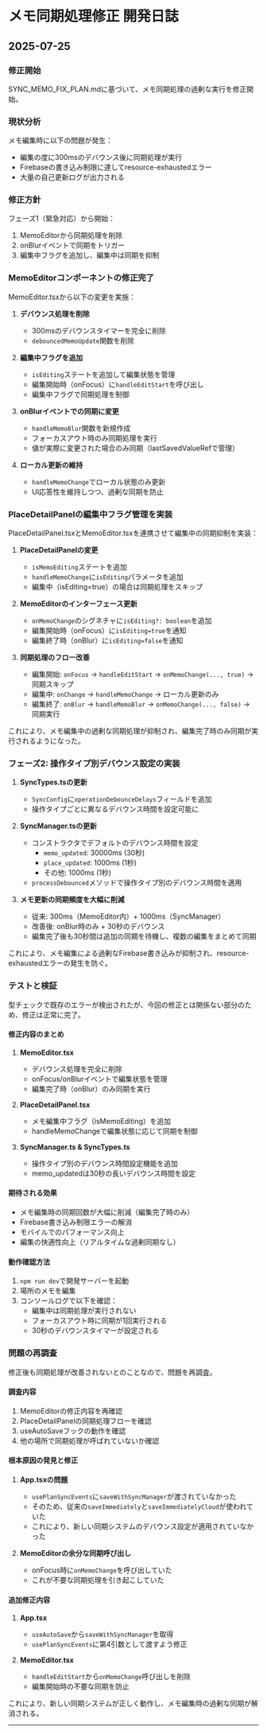 # メモ同期処理修正 開発日誌

## 2025-07-25

### 修正開始
SYNC_MEMO_FIX_PLAN.mdに基づいて、メモ同期処理の過剰な実行を修正開始。

### 現状分析
メモ編集時に以下の問題が発生：
- 編集の度に300msのデバウンス後に同期処理が実行
- Firebaseの書き込み制限に達してresource-exhaustedエラー
- 大量の自己更新ログが出力される

### 修正方針
フェーズ1（緊急対応）から開始：
1. MemoEditorから同期処理を削除
2. onBlurイベントで同期をトリガー
3. 編集中フラグを追加し、編集中は同期を抑制

### MemoEditorコンポーネントの修正完了
MemoEditor.tsxから以下の変更を実施：

1. **デバウンス処理を削除**
   - 300msのデバウンスタイマーを完全に削除
   - `debouncedMemoUpdate`関数を削除

2. **編集中フラグを追加**
   - `isEditing`ステートを追加して編集状態を管理
   - 編集開始時（onFocus）に`handleEditStart`を呼び出し
   - 編集中フラグで同期処理を制御

3. **onBlurイベントでの同期に変更**
   - `handleMemoBlur`関数を新規作成
   - フォーカスアウト時のみ同期処理を実行
   - 値が実際に変更された場合のみ同期（lastSavedValueRefで管理）

4. **ローカル更新の維持**
   - `handleMemoChange`でローカル状態のみ更新
   - UI応答性を維持しつつ、過剰な同期を防止

### PlaceDetailPanelの編集中フラグ管理を実装
PlaceDetailPanel.tsxとMemoEditor.tsxを連携させて編集中の同期抑制を実装：

1. **PlaceDetailPanelの変更**
   - `isMemoEditing`ステートを追加
   - `handleMemoChange`に`isEditing`パラメータを追加
   - 編集中（isEditing=true）の場合は同期処理をスキップ

2. **MemoEditorのインターフェース更新**  
   - `onMemoChange`のシグネチャに`isEditing?: boolean`を追加
   - 編集開始時（onFocus）に`isEditing=true`を通知
   - 編集終了時（onBlur）に`isEditing=false`を通知

3. **同期処理のフロー改善**
   - 編集開始: `onFocus` → `handleEditStart` → `onMemoChange(..., true)` → 同期スキップ
   - 編集中: `onChange` → `handleMemoChange` → ローカル更新のみ
   - 編集終了: `onBlur` → `handleMemoBlur` → `onMemoChange(..., false)` → 同期実行

これにより、メモ編集中の過剰な同期処理が抑制され、編集完了時のみ同期が実行されるようになった。

### フェーズ2: 操作タイプ別デバウンス設定の実装

1. **SyncTypes.tsの更新**
   - `SyncConfig`に`operationDebounceDelays`フィールドを追加
   - 操作タイプごとに異なるデバウンス時間を設定可能に

2. **SyncManager.tsの更新**
   - コンストラクタでデフォルトのデバウンス時間を設定
     - `memo_updated`: 30000ms (30秒)
     - `place_updated`: 1000ms (1秒)
     - その他: 1000ms (1秒)
   - `processDebounced`メソッドで操作タイプ別のデバウンス時間を適用

3. **メモ更新の同期頻度を大幅に削減**
   - 従来: 300ms（MemoEditor内）+ 1000ms（SyncManager）
   - 改善後: onBlur時のみ + 30秒のデバウンス
   - 編集完了後も30秒間は追加の同期を待機し、複数の編集をまとめて同期

これにより、メモ編集による過剰なFirebase書き込みが抑制され、resource-exhaustedエラーの発生を防ぐ。

### テストと検証

型チェックで既存のエラーが検出されたが、今回の修正とは関係ない部分のため、修正は正常に完了。

#### 修正内容のまとめ

1. **MemoEditor.tsx**
   - デバウンス処理を完全に削除
   - onFocus/onBlurイベントで編集状態を管理
   - 編集完了時（onBlur）のみ同期を実行

2. **PlaceDetailPanel.tsx**
   - メモ編集中フラグ（isMemoEditing）を追加
   - handleMemoChangeで編集状態に応じて同期を制御

3. **SyncManager.ts & SyncTypes.ts**
   - 操作タイプ別のデバウンス時間設定機能を追加
   - memo_updatedは30秒の長いデバウンス時間を設定

#### 期待される効果

- メモ編集時の同期回数が大幅に削減（編集完了時のみ）
- Firebase書き込み制限エラーの解消
- モバイルでのパフォーマンス向上
- 編集の快適性向上（リアルタイムな過剰同期なし）

#### 動作確認方法

1. `npm run dev`で開発サーバーを起動
2. 場所のメモを編集
3. コンソールログで以下を確認：
   - 編集中は同期処理が実行されない
   - フォーカスアウト時に同期が1回実行される
   - 30秒のデバウンスタイマーが設定される

### 問題の再調査

修正後も同期処理が改善されないとのことなので、問題を再調査。

#### 調査内容

1. MemoEditorの修正内容を再確認
2. PlaceDetailPanelの同期処理フローを確認
3. useAutoSaveフックの動作を確認
4. 他の場所で同期処理が呼ばれていないか確認

#### 根本原因の発見と修正

1. **App.tsxの問題**
   - `usePlanSyncEvents`に`saveWithSyncManager`が渡されていなかった
   - そのため、従来の`saveImmediately`と`saveImmediatelyCloud`が使われていた
   - これにより、新しい同期システムのデバウンス設定が適用されていなかった

2. **MemoEditorの余分な同期呼び出し**
   - onFocus時に`onMemoChange`を呼び出していた
   - これが不要な同期処理を引き起こしていた

#### 追加修正内容

1. **App.tsx**
   - `useAutoSave`から`saveWithSyncManager`を取得
   - `usePlanSyncEvents`に第4引数として渡すよう修正

2. **MemoEditor.tsx**
   - `handleEditStart`から`onMemoChange`呼び出しを削除
   - 編集開始時の不要な同期を防止

これにより、新しい同期システムが正しく動作し、メモ編集時の過剰な同期が解消される。

---
